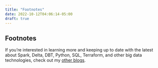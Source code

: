 ```yaml
---
title: "Footnotes"
date: 2022-10-12T04:06:14-05:00
draft: true
---
```


## Footnotes

If you’re interested in learning more and keeping up to date with the latest about Spark, Delta, DBT, Python, SQL, Terraform, and other big data technologies, check out my [other blogs](https://canadiandataguy.com/).